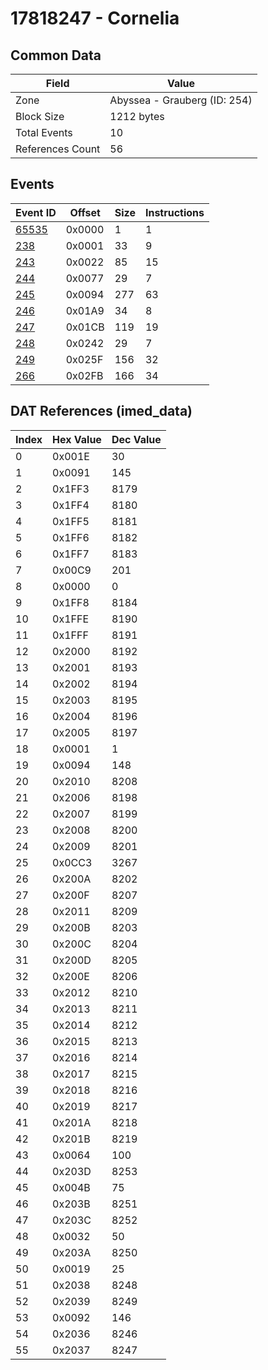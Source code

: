 # 17818247 - Cornelia

## Common Data

| Field            | Value                        |
|------------------|------------------------------|
| Zone             | Abyssea - Grauberg (ID: 254) |
| Block Size       | 1212 bytes                   |
| Total Events     | 10                           |
| References Count | 56                           |

## Events

| Event ID            | Offset   |   Size |   Instructions |
|---------------------|----------|--------|----------------|
| [65535](./65535.md) | 0x0000   |      1 |              1 |
| [238](./238.md)     | 0x0001   |     33 |              9 |
| [243](./243.md)     | 0x0022   |     85 |             15 |
| [244](./244.md)     | 0x0077   |     29 |              7 |
| [245](./245.md)     | 0x0094   |    277 |             63 |
| [246](./246.md)     | 0x01A9   |     34 |              8 |
| [247](./247.md)     | 0x01CB   |    119 |             19 |
| [248](./248.md)     | 0x0242   |     29 |              7 |
| [249](./249.md)     | 0x025F   |    156 |             32 |
| [266](./266.md)     | 0x02FB   |    166 |             34 |

## DAT References (imed_data)

|   Index | Hex Value   |   Dec Value |
|---------|-------------|-------------|
|       0 | 0x001E      |          30 |
|       1 | 0x0091      |         145 |
|       2 | 0x1FF3      |        8179 |
|       3 | 0x1FF4      |        8180 |
|       4 | 0x1FF5      |        8181 |
|       5 | 0x1FF6      |        8182 |
|       6 | 0x1FF7      |        8183 |
|       7 | 0x00C9      |         201 |
|       8 | 0x0000      |           0 |
|       9 | 0x1FF8      |        8184 |
|      10 | 0x1FFE      |        8190 |
|      11 | 0x1FFF      |        8191 |
|      12 | 0x2000      |        8192 |
|      13 | 0x2001      |        8193 |
|      14 | 0x2002      |        8194 |
|      15 | 0x2003      |        8195 |
|      16 | 0x2004      |        8196 |
|      17 | 0x2005      |        8197 |
|      18 | 0x0001      |           1 |
|      19 | 0x0094      |         148 |
|      20 | 0x2010      |        8208 |
|      21 | 0x2006      |        8198 |
|      22 | 0x2007      |        8199 |
|      23 | 0x2008      |        8200 |
|      24 | 0x2009      |        8201 |
|      25 | 0x0CC3      |        3267 |
|      26 | 0x200A      |        8202 |
|      27 | 0x200F      |        8207 |
|      28 | 0x2011      |        8209 |
|      29 | 0x200B      |        8203 |
|      30 | 0x200C      |        8204 |
|      31 | 0x200D      |        8205 |
|      32 | 0x200E      |        8206 |
|      33 | 0x2012      |        8210 |
|      34 | 0x2013      |        8211 |
|      35 | 0x2014      |        8212 |
|      36 | 0x2015      |        8213 |
|      37 | 0x2016      |        8214 |
|      38 | 0x2017      |        8215 |
|      39 | 0x2018      |        8216 |
|      40 | 0x2019      |        8217 |
|      41 | 0x201A      |        8218 |
|      42 | 0x201B      |        8219 |
|      43 | 0x0064      |         100 |
|      44 | 0x203D      |        8253 |
|      45 | 0x004B      |          75 |
|      46 | 0x203B      |        8251 |
|      47 | 0x203C      |        8252 |
|      48 | 0x0032      |          50 |
|      49 | 0x203A      |        8250 |
|      50 | 0x0019      |          25 |
|      51 | 0x2038      |        8248 |
|      52 | 0x2039      |        8249 |
|      53 | 0x0092      |         146 |
|      54 | 0x2036      |        8246 |
|      55 | 0x2037      |        8247 |
